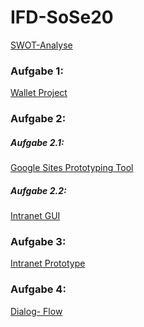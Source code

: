 # IFD-SoSe20
<a href="https://simonmaierhfu.github.io/IFD-SoSe20/SWOT-Analyse.pdf"> SWOT-Analyse</a>
<br>
<h3>Aufgabe 1:</h3>
<a href="https://simonmaierhfu.github.io/IFD-SoSe20/Wallet.pdf"> Wallet Project</a>
<h3> Aufgabe 2:</h3>
<h5> Aufgabe 2.1:</h5>
<a href="https://github.com/SimonMaierhfu/IFD-SoSe20/blob/main/prototypingTool.md"> Google Sites Prototyping Tool </a>
<h5> Aufgabe 2.2:</h5>
<a href="https://simonmaierhfu.github.io/IFD-SoSe20/Intranet-GUI.pdf"> Intranet GUI </a>
<h3> Aufgabe 3:</h3>
<a href="https://xd.adobe.com/view/d83fa336-d719-4609-bb6c-dd55d84a9ade-8d6c/"> Intranet Prototype </a>
<h3> Aufgabe 4: </h3>
<a href="https://simonmaierhfu.github.io/IFD-SoSe20/Intranet_VUI%20.png">Dialog- Flow</a>
